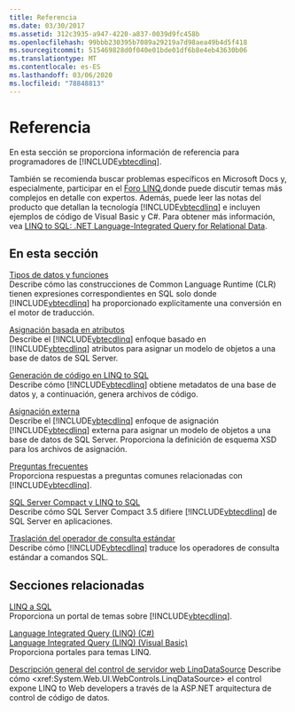 ```yaml
---
title: Referencia
ms.date: 03/30/2017
ms.assetid: 312c3935-a947-4220-a837-0039d9fc458b
ms.openlocfilehash: 99bbb230395b7089a29219a7d98aea49b4d5f418
ms.sourcegitcommit: 515469828d0f040e01bde01df6b8e4eb43630b06
ms.translationtype: MT
ms.contentlocale: es-ES
ms.lasthandoff: 03/06/2020
ms.locfileid: "78848813"
---
```

# <a name="reference"></a>Referencia
En esta sección se proporciona información de referencia para programadores de [!INCLUDE[vbtecdlinq](../../../../../../includes/vbtecdlinq-md.md)].  
  
 También se recomienda buscar problemas específicos en Microsoft Docs y, especialmente, participar en el [Foro LINQ,](https://social.msdn.microsoft.com/forums/en-us/home?forum=linqtosql)donde puede discutir temas más complejos en detalle con expertos. Además, puede leer las notas del producto que detallan la tecnología [!INCLUDE[vbtecdlinq](../../../../../../includes/vbtecdlinq-md.md)] e incluyen ejemplos de código de Visual Basic y C#. Para obtener más información, vea [LINQ to SQL: .NET Language-Integrated Query for Relational Data](https://docs.microsoft.com/previous-versions/dotnet/articles/bb425822(v=msdn.10)).  
  
## <a name="in-this-section"></a>En esta sección  
 [Tipos de datos y funciones](data-types-and-functions.md)  
 Describe cómo las construcciones de Common Language Runtime (CLR) tienen expresiones correspondientes en SQL solo donde [!INCLUDE[vbtecdlinq](../../../../../../includes/vbtecdlinq-md.md)] ha proporcionado explícitamente una conversión en el motor de traducción.  
  
 [Asignación basada en atributos](attribute-based-mapping.md)  
 Describe el [!INCLUDE[vbtecdlinq](../../../../../../includes/vbtecdlinq-md.md)] enfoque basado en [!INCLUDE[vbtecdlinq](../../../../../../includes/vbtecdlinq-md.md)] atributos para asignar un modelo de objetos a una base de datos de SQL Server.  
  
 [Generación de código en LINQ to SQL](code-generation-in-linq-to-sql.md)  
 Describe cómo [!INCLUDE[vbtecdlinq](../../../../../../includes/vbtecdlinq-md.md)] obtiene metadatos de una base de datos y, a continuación, genera archivos de código.  
  
 [Asignación externa](external-mapping.md)  
 Describe el [!INCLUDE[vbtecdlinq](../../../../../../includes/vbtecdlinq-md.md)] enfoque de asignación [!INCLUDE[vbtecdlinq](../../../../../../includes/vbtecdlinq-md.md)] externa para asignar un modelo de objetos a una base de datos de SQL Server. Proporciona la definición de esquema XSD para los archivos de asignación.  
  
 [Preguntas frecuentes](frequently-asked-questions.md)  
 Proporciona respuestas a preguntas comunes relacionadas con [!INCLUDE[vbtecdlinq](../../../../../../includes/vbtecdlinq-md.md)].  
  
 [SQL Server Compact y LINQ to SQL](sql-server-compact-and-linq-to-sql.md)  
 Describe cómo SQL Server Compact 3.5 difiere [!INCLUDE[vbtecdlinq](../../../../../../includes/vbtecdlinq-md.md)] de SQL Server en aplicaciones.  
  
 [Traslación del operador de consulta estándar](standard-query-operator-translation.md)  
 Describe cómo [!INCLUDE[vbtecdlinq](../../../../../../includes/vbtecdlinq-md.md)] traduce los operadores de consulta estándar a comandos SQL.  
  
## <a name="related-sections"></a>Secciones relacionadas  
 [LINQ a SQL](index.md)  
 Proporciona un portal de temas sobre [!INCLUDE[vbtecdlinq](../../../../../../includes/vbtecdlinq-md.md)].  
  
 [Language Integrated Query (LINQ) (C#)](../../../../../csharp/programming-guide/concepts/linq/index.md)  
 [Language Integrated Query (LINQ) (Visual Basic)](../../../../../visual-basic/programming-guide/concepts/linq/index.md)  
 Proporciona portales para temas LINQ.  
  
 [Descripción general del control de servidor web LinqDataSource](https://docs.microsoft.com/previous-versions/aspnet/bb547113(v=vs.100))  
 Describe cómo <xref:System.Web.UI.WebControls.LinqDataSource> el control expone LINQ to Web developers a través de la ASP.NET arquitectura de control de código de datos.
